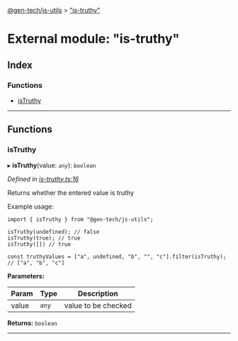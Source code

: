 [@gen-tech/js-utils](../README.md) > ["is-truthy"](../modules/_is_truthy_.md)

# External module: "is-truthy"

## Index

### Functions

* [isTruthy](_is_truthy_.md#istruthy)

---

## Functions

<a id="istruthy"></a>

###  isTruthy

▸ **isTruthy**(value: *`any`*): `boolean`

*Defined in [is-truthy.ts:16](https://github.com/gen-tech/js-utils/blob/b26de53/src/is-truthy.ts#L16)*

Returns whether the entered value is truthy

Example usage:

    import { isTruthy } from "@gen-tech/js-utils";
    
    isTruthy(undefined); // false
    isTruthy(true); // true
    isTruthy([]) // true
    
    const truthyValues = ["a", undefined, "b", "", "c"].filter(isTruthy); // ["a", "b", "c"]

**Parameters:**

| Param | Type | Description |
| ------ | ------ | ------ |
| value | `any` |  value to be checked |

**Returns:** `boolean`

___


